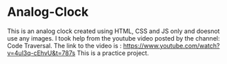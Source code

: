 # Analog-Clock
This is an analog clock created using HTML, CSS and JS only and doesnot use any images.
I took help from the youtube video posted by the channel: Code Traversal.
The link to the video is : https://www.youtube.com/watch?v=4ul3q-cEhvU&t=787s
This is a practice project.
